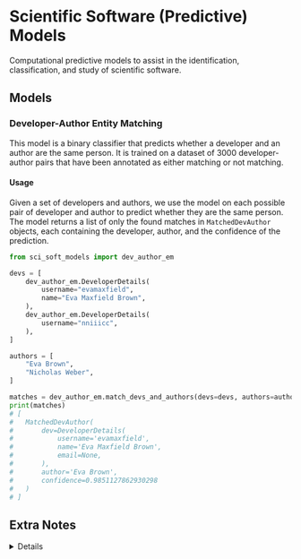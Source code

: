 # Scientific Software (Predictive) Models

Computational predictive models to assist in the identification, classification, and study of scientific software.

## Models

### Developer-Author Entity Matching

This model is a binary classifier that predicts whether a developer and an author are the same person. It is trained on a dataset of 3000 developer-author pairs that have been annotated as either matching or not matching.

#### Usage

Given a set of developers and authors, we use the model on each possible pair of developer and author to predict whether they are the same person. The model returns a list of only the found matches in `MatchedDevAuthor` objects, each containing the developer, author, and the confidence of the prediction.

```python
from sci_soft_models import dev_author_em

devs = [
    dev_author_em.DeveloperDetails(
        username="evamaxfield",
        name="Eva Maxfield Brown",
    ),
    dev_author_em.DeveloperDetails(
        username="nniiicc",
    ),
]

authors = [
    "Eva Brown",
    "Nicholas Weber",
]

matches = dev_author_em.match_devs_and_authors(devs=devs, authors=authors)
print(matches)
# [
#   MatchedDevAuthor(
#       dev=DeveloperDetails(
#           username='evamaxfield',
#           name='Eva Maxfield Brown',
#           email=None,
#       ),
#       author='Eva Brown',
#       confidence=0.9851127862930298
#   )
# ]
```

<h2>Extra Notes</h2>
<details>

### Developer-Author-EM Dataset

This model was originally created and managed as a part of [rs-graph](https://github.com/evamaxfield/rs-graph) and as such, to regenerate the dataset for annotation, the following steps can be taken:

```bash
git clone https://github.com/evamaxfield/rs-graph.git
cd rs-graph
git checkout c1d8ec89
pip install -e .
rs-graph-modeling create-developer-author-em-dataset-for-annotation
```

[Link to annotation set creation function](https://github.com/evamaxfield/rs-graph/blob/c1d8ec8999a7a26e5d1669e9531adaad13245393/rs_graph/bin/modeling.py#L168).

</details>